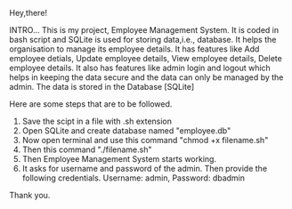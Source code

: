 Hey,there!

INTRO...
This is my project, Employee Management System.
It is coded in bash script and SQLite is used for storing data,i.e., database.
It helps the organisation to manage its employee details.
It has features like Add employee detials, Update employee details, View employee details, Delete employee details.
It also has features like admin login and logout which helps in keeping the data secure and the data can only be managed by the admin.
The data is stored in the Database [SQLite]

Here are some steps that are to be followed.
1. Save the scipt in a file with .sh extension
2. Open SQLite and create database named "employee.db"
3. Now open terminal and use this command "chmod +x filename.sh"
4. Then this command "./filename.sh"
5. Then Employee Management System starts working.
6. It asks for username and password of the admin. Then provide the following credentials. Username: admin, Password: dbadmin

Thank you.
